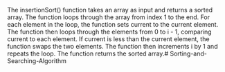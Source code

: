 The insertionSort() function takes an array as input and returns a sorted array.
The function loops through the array from index 1 to the end.
For each element in the loop, the function sets current to the current element.
The function then loops through the elements from 0 to i - 1, comparing current to each element.
If current is less than the current element, the function swaps the two elements.
The function then increments i by 1 and repeats the loop.
The function returns the sorted array.# Sorting-and-Searching-Algorithm

